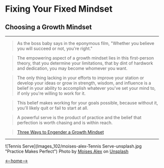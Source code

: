 # Fixing Your Fixed Mindset

## Choosing a Growth Mindset

---
> As the boss baby says in the eponymous film, "Whether you believe you will succeed or not, you're right."  

> The empowering aspect of a growth mindset lies in this first-person theory, that you determine your limitations, that by dint of hardwork and dedication, you may become whomever you want.  

> The only thing lacking in your efforts to improve your station or develop your ideas or grow in strength, wisdom, and influence is a belief in your ability to accomplish whatever you've set your mind to, if only you're willing to work for it.

> This belief makes working for your goals possible, because without it, you'll likely quit or fail to start at all.  

> A powerful serve is the product of practice and the belief that perfection is worth chasing and is within reach.  

> [Three Ways to Engender a Growth Mindset](GROWTH.md)

---
![Tennis Serve](Images_102/moises-alex-Tennis Serve-unsplash.jpg "Practice Makes Perfect")
<span>Photo by <a href="https://unsplash.com/@arnok?utm_source=unsplash&amp;utm_medium=referral&amp;utm_content=creditCopyText">Moises Alex</a> on <a href="https://unsplash.com/@arnok?utm_source=unsplash&amp;utm_medium=referral&amp;utm_content=creditCopyText">Unsplash</a></span>

[<--home-->](/README.md)
